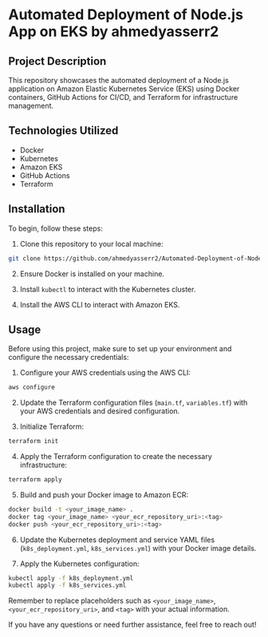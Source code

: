 # Automated Deployment of Node.js App on EKS by ahmedyasserr2

## Project Description
This repository showcases the automated deployment of a Node.js application on Amazon Elastic Kubernetes Service (EKS) using Docker containers, GitHub Actions for CI/CD, and Terraform for infrastructure management.

## Technologies Utilized
- Docker
- Kubernetes
- Amazon EKS
- GitHub Actions
- Terraform

## Installation
To begin, follow these steps:

1. Clone this repository to your local machine:

```bash
git clone https://github.com/ahmedyasserr2/Automated-Deployment-of-Node.js-App-on-EKS.git
```

2. Ensure Docker is installed on your machine.

3. Install `kubectl` to interact with the Kubernetes cluster.

4. Install the AWS CLI to interact with Amazon EKS.

## Usage
Before using this project, make sure to set up your environment and configure the necessary credentials:

1. Configure your AWS credentials using the AWS CLI:

```bash
aws configure
```

2. Update the Terraform configuration files (`main.tf`, `variables.tf`) with your AWS credentials and desired configuration.

3. Initialize Terraform:

```bash
terraform init
```

4. Apply the Terraform configuration to create the necessary infrastructure:

```bash
terraform apply
```

5. Build and push your Docker image to Amazon ECR:

```bash
docker build -t <your_image_name> .
docker tag <your_image_name> <your_ecr_repository_uri>:<tag>
docker push <your_ecr_repository_uri>:<tag>
```

6. Update the Kubernetes deployment and service YAML files (`k8s_deployment.yml`, `k8s_services.yml`) with your Docker image details.

7. Apply the Kubernetes configuration:

```bash
kubectl apply -f k8s_deployment.yml
kubectl apply -f k8s_services.yml
```

Remember to replace placeholders such as `<your_image_name>`, `<your_ecr_repository_uri>`, and `<tag>` with your actual information.

If you have any questions or need further assistance, feel free to reach out!
